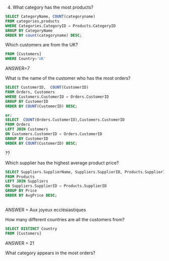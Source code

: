 4) What category has the most products?

```sql
SELECT CategoryName, COUNT(categoryname)
FROM categories,products
WHERE Categories.CategoryID = Products.CategoryID
GROUP BY CategoryName
ORDER BY count(categoryname) DESC;
```

Which customers are from the UK?

```sql SELECT Country, COUNT(*) 
FROM [Customers]
WHERE Country='UK'
```
ANSWER=7

What is the name of the customer who has the most orders?
```sql
SELECT CustomerID,  COUNT(CustomerID)
FROM Orders, Customers
WHERE Customers.CustomerID = Orders.CustomerID
GROUP BY CustomerID
ORDER BY COUNT(CustomerID) DESC;

or:
SELECT  COUNT(Orders.CustomerID),Customers.CustomerID
FROM Orders
LEFT JOIN Customers
ON Customers.CustomerID = Orders.CustomerID
GROUP BY CustomerID
ORDER BY COUNT(CustomerID) DESC;
```
??

Which supplier has the highest average product price?
```sql
SELECT Suppliers.SupplierName, Suppliers.SupplierID, Products.SupplierID, AVG(Products.Price) AS AvgPrice
FROM Products 
LEFT JOIN Suppliers
ON Suppliers.SupplierID = Products.SupplierID
GROUP BY Price
ORDER BY AvgPrice DESC;
	
```
ANSWER = Aux joyeux ecclésiastiques




How many different countries are all the customers from?
```sql
SELECT DISTINCT Country 
FROM [Customers]
```
ANSWER = 21

What category appears in the most orders?


